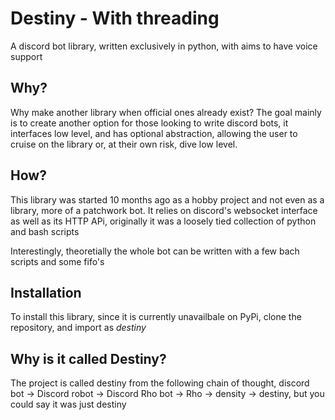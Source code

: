 # Destiny - With threading

A discord bot library, written exclusively in python, with aims to have voice support

## Why?

Why make another library when official ones already exist?  The goal mainly is to create another option for those looking to write discord bots, it interfaces low level, and has optional abstraction, allowing the user to cruise on the library or, at their own risk, dive low level.

## How?

This library was started 10 months ago as a hobby project and not even as a library, more of a patchwork bot. It relies on discord's websocket interface as well as its HTTP APi, originally it was a loosely tied collection of python and bash scripts

Interestingly, theoretially the whole bot can be written with a few bach scripts and some fifo's

## Installation

To install this library, since it is currently unavailbale on PyPi, clone the repository, and import as _destiny_

## Why is it called Destiny?

The project is called destiny from the following chain of thought, discord bot -> Discord robot -> Discord Rho bot -> Rho -> density -> destiny, but you could say it was just destiny

